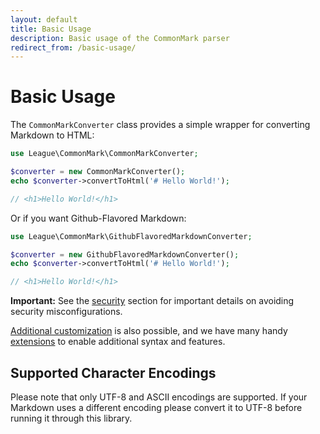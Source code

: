 ```yaml
---
layout: default
title: Basic Usage
description: Basic usage of the CommonMark parser
redirect_from: /basic-usage/
---
```


Basic Usage
==============

The `CommonMarkConverter` class provides a simple wrapper for converting Markdown to HTML:

```php
use League\CommonMark\CommonMarkConverter;

$converter = new CommonMarkConverter();
echo $converter->convertToHtml('# Hello World!');

// <h1>Hello World!</h1>
```

Or if you want Github-Flavored Markdown:

```php
use League\CommonMark\GithubFlavoredMarkdownConverter;

$converter = new GithubFlavoredMarkdownConverter();
echo $converter->convertToHtml('# Hello World!');

// <h1>Hello World!</h1>
```

<i class="fa fa-exclamation-triangle"></i>
**Important:** See the [security](/1.5/security/) section for important details on avoiding security misconfigurations.

[Additional customization](/1.5/customization/overview/) is also possible, and we have many handy [extensions](/1.5/extensions/overview/) to enable additional syntax and features.

## Supported Character Encodings

Please note that only UTF-8 and ASCII encodings are supported.  If your Markdown uses a different encoding please convert it to UTF-8 before running it through this library.
